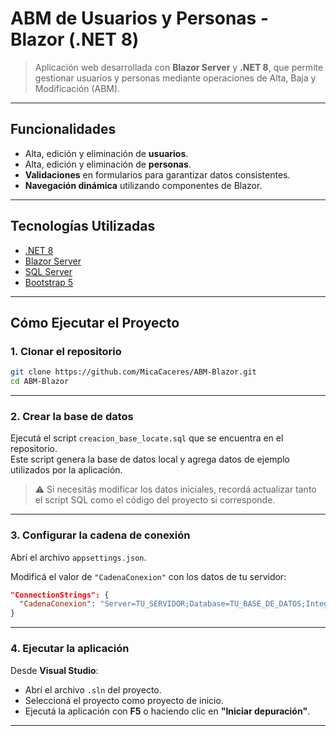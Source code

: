 # ABM de Usuarios y Personas - Blazor (.NET 8)

> Aplicación web desarrollada con **Blazor Server** y **.NET 8**, que permite gestionar usuarios y personas mediante operaciones de Alta, Baja y Modificación (ABM).

---

## Funcionalidades

- Alta, edición y eliminación de **usuarios**.
- Alta, edición y eliminación de **personas**.
- **Validaciones** en formularios para garantizar datos consistentes.
- **Navegación dinámica** utilizando componentes de Blazor.

---

## Tecnologías Utilizadas

- [.NET 8](https://dotnet.microsoft.com/en-us/download/dotnet/8.0)
- [Blazor Server](https://learn.microsoft.com/en-us/aspnet/core/blazor/)
- [SQL Server](https://www.microsoft.com/en-us/sql-server)
- [Bootstrap 5](https://getbootstrap.com/docs/5.0/getting-started/introduction/)

---

## Cómo Ejecutar el Proyecto

### 1. Clonar el repositorio

```bash
git clone https://github.com/MicaCaceres/ABM-Blazor.git
cd ABM-Blazor
```

---

### 2. Crear la base de datos

Ejecutá el script `creacion_base_locate.sql` que se encuentra en el repositorio.  
Este script genera la base de datos local y agrega datos de ejemplo utilizados por la aplicación.

> ⚠️ Si necesitás modificar los datos iniciales, recordá actualizar tanto el script SQL como el código del proyecto si corresponde.

---

### 3. Configurar la cadena de conexión

Abrí el archivo `appsettings.json`.

Modificá el valor de `"CadenaConexion"` con los datos de tu servidor:

```json
"ConnectionStrings": {
  "CadenaConexion": "Server=TU_SERVIDOR;Database=TU_BASE_DE_DATOS;Integrated Security=True;TrustServerCertificate=True;"
}
```

---

### 4. Ejecutar la aplicación

Desde **Visual Studio**:

- Abrí el archivo `.sln` del proyecto.
- Seleccioná el proyecto como proyecto de inicio.
- Ejecutá la aplicación con **F5** o haciendo clic en **"Iniciar depuración"**.

---

